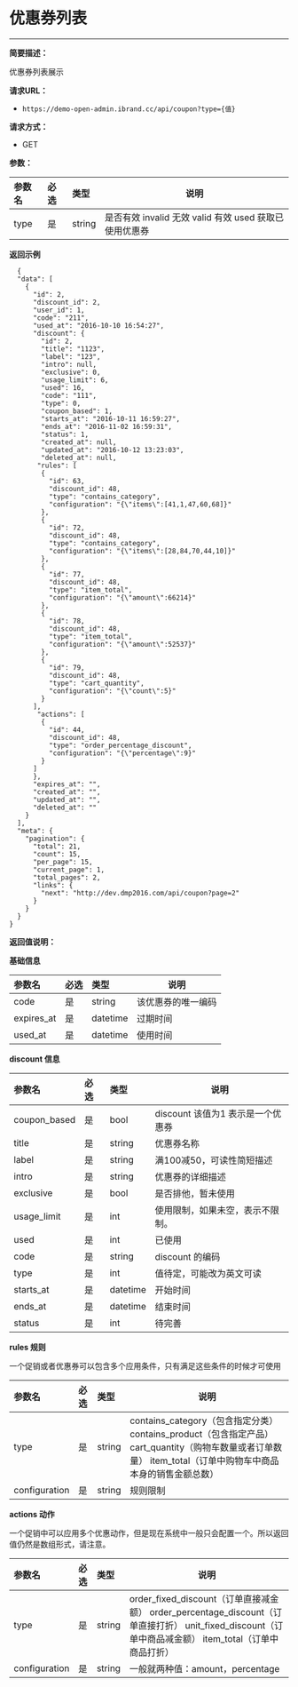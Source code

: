  # 优惠券列表
 
 ****
     
**简要描述：** 

优惠券列表展示 

**请求URL：** 
- `https://demo-open-admin.ibrand.cc/api/coupon?type={值} `
  
**请求方式：**
- GET 

**参数：**


|参数名|必选|类型|说明|
|:----    |:---|:----- |-----   |
|type |是  |string | 是否有效  invalid 无效 valid 有效  used 获取已使用优惠券|

 **返回示例**

``` 
  {
  "data": [
    {
      "id": 2,
      "discount_id": 2,
      "user_id": 1,
      "code": "211",
      "used_at": "2016-10-10 16:54:27",
      "discount": {
        "id": 2,
        "title": "1123",
        "label": "123",
        "intro": null,
        "exclusive": 0,
        "usage_limit": 6,
        "used": 16,
        "code": "111",
        "type": 0,
        "coupon_based": 1,
        "starts_at": "2016-10-11 16:59:27",
        "ends_at": "2016-11-02 16:59:31",
        "status": 1,
        "created_at": null,
        "updated_at": "2016-10-12 13:23:03",
        "deleted_at": null,
       "rules": [
        {
          "id": 63,
          "discount_id": 48,
          "type": "contains_category",
          "configuration": "{\"items\":[41,1,47,60,68]}"
        },
        {
          "id": 72,
          "discount_id": 48,
          "type": "contains_category",
          "configuration": "{\"items\":[28,84,70,44,10]}"
        },
        {
          "id": 77,
          "discount_id": 48,
          "type": "item_total",
          "configuration": "{\"amount\":66214}"
        },
        {
          "id": 78,
          "discount_id": 48,
          "type": "item_total",
          "configuration": "{\"amount\":52537}"
        },
        {
          "id": 79,
          "discount_id": 48,
          "type": "cart_quantity",
          "configuration": "{\"count\":5}"
        }
      ],
       "actions": [
        {
          "id": 44,
          "discount_id": 48,
          "type": "order_percentage_discount",
          "configuration": "{\"percentage\":9}"
        }
      ]
      },
      "expires_at": "",
      "created_at": "",
      "updated_at": "",
      "deleted_at": ""
    }
  ],
  "meta": {
    "pagination": {
      "total": 21,
      "count": 15,
      "per_page": 15,
      "current_page": 1,
      "total_pages": 2,
      "links": {
        "next": "http://dev.dmp2016.com/api/coupon?page=2"
      }
    }
  }
}
```

**返回值说明：**

**基础信息**

|参数名|必选|类型|说明|
|:----    |:---|:----- |-----   |
|code |是  |string | 该优惠券的唯一编码|
|expires_at |是  |datetime | 过期时间|
|used_at |是  |datetime | 使用时间|

**discount 信息**

|参数名|必选|类型|说明|
|:----    |:---|:----- |-----   |
|coupon_based |是  |bool | discount 该值为1 表示是一个优惠券|
|title |是  |string | 优惠券名称|
|label |是  |string | 满100减50，可读性简短描述|
|intro |是  |string | 优惠券的详细描述|
|exclusive |是  |bool | 是否排他，暂未使用|
|usage_limit |是  |int | 使用限制，如果未空，表示不限制。|
|used |是  |int | 已使用|
|code |是  |string | discount 的编码|
|type |是  |int | 值待定，可能改为英文可读|
|starts_at |是  |datetime | 开始时间|
|ends_at |是  |datetime | 结束时间|
|status |是  |int | 待完善|

**rules 规则**

一个促销或者优惠券可以包含多个应用条件，只有满足这些条件的时候才可使用

|参数名|必选|类型|说明|
|:----    |:---|:----- |-----   |
|type |是  |string | contains_category（包含指定分类） contains_product（包含指定产品）  cart_quantity（购物车数量或者订单数量）   item_total（订单中购物车中商品本身的销售金额总数） |
|configuration |是  |string | 规则限制 |

**actions 动作**

一个促销中可以应用多个优惠动作，但是现在系统中一般只会配置一个。所以返回值仍然是数组形式，请注意。

|参数名|必选|类型|说明|
|:----    |:---|:----- |-----   |
|type |是  |string | order_fixed_discount（订单直接减金额） order_percentage_discount（订单直接打折）  unit_fixed_discount（订单中商品减金额）   item_total（订单中商品打折） |
|configuration |是  |string | 一般就两种值：amount，percentage |


